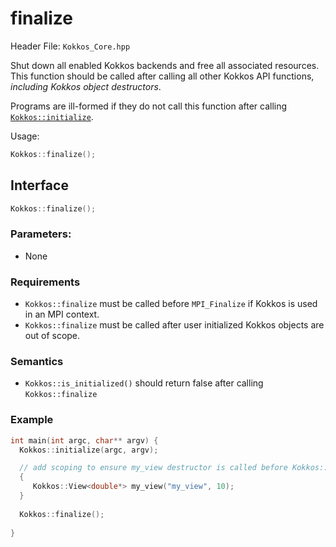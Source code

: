 # finalize

Header File: `Kokkos_Core.hpp`

Shut down all enabled Kokkos backends and free all associated resources.
This function should be called after calling all other Kokkos API functions,
*including Kokkos object destructors*.

Programs are ill-formed if they do not call this function after calling [`Kokkos::initialize`](initialize).

Usage: 
```c++
Kokkos::finalize();
```

## Interface

```c++
Kokkos::finalize();
```

### Parameters:

   * None

### Requirements
   * `Kokkos::finalize` must be called before `MPI_Finalize` if Kokkos is used in an MPI context.
   * `Kokkos::finalize` must be called after user initialized Kokkos objects are out of scope. 

### Semantics

   * `Kokkos::is_initialized()` should return false after calling `Kokkos::finalize`

### Example

```c++
int main(int argc, char** argv) {
  Kokkos::initialize(argc, argv);

  // add scoping to ensure my_view destructor is called before Kokkos::finalize  
  {
     Kokkos::View<double*> my_view("my_view", 10);
  }
 
  Kokkos::finalize();
  
}
```

